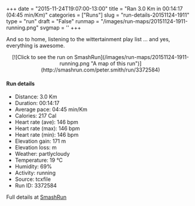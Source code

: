 +++
date = "2015-11-24T19:07:00-13:00"
title = "Ran 3.0 Km in 00:14:17 (04:45 min/Km)"
categories = ["Runs"]
slug = "run-details-20151124-1911"
type = "run"
draft = "False"
runmap = "/images/run-maps/20151124-1911-running.png"
svgmap = '<polyline points="61 0, 59 0, 54 9, 59 12, 54 39, 55 39, 51 41, 52 42, 51 41, 46 44, 49 51, 42 53, 42 55, 45 54, 43 55, 39 64, 43 85, 47 86, 48 87, 54 87, 55 92, 51 100">'
+++

And so to home, listening to the wittertainment play list ... and yes, everything is awesome. 



<!--more-->

<center>
[![Click to see the run on SmashRun](/images/run-maps/20151124-1911-running.png "A map of this run")](http://smashrun.com/peter.smith/run/3372584)
</center>

#### Run details

* Distance: 3.0 Km
* Duration: 00:14:17
* Average pace: 04:45 min/Km
* Calories: 217 Cal
* Heart rate (ave): 146 bpm
* Heart rate (max): 146 bpm
* Heart rate (min): 146 bpm
* Elevation gain: 171 m
* Elevation loss:  m
* Weather: partlycloudy
* Temperature: 19 &deg;C
* Humidity: 69%
* Activity: running
* Source: tcxfile
* Run ID: 3372584

Full details at [SmashRun](http://smashrun.com/peter.smith/run/3372584)